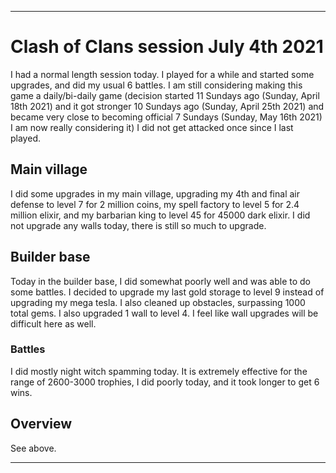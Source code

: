
***

# Clash of Clans session July 4th 2021

I had a normal length session today. I played for a while and started some upgrades, and did my usual 6 battles. I am still considering making this game a daily/bi-daily game (decision started 11 Sundays ago (Sunday, April 18th 2021) and it got stronger 10 Sundays ago (Sunday, April 25th 2021) and became very close to becoming official 7 Sundays (Sunday, May 16th 2021) I am now really considering it) I did not get attacked once since I last played.

## Main village

I did some upgrades in my main village, upgrading my 4th and final air defense to level 7 for 2 million coins, my spell factory to level 5 for 2.4 million elixir, and my barbarian king to level 45 for 45000 dark elixir. I did not upgrade any walls today, there is still so much to upgrade.

## Builder base

Today in the builder base, I did somewhat poorly well and was able to do some battles. I decided to upgrade my last gold storage to level 9 instead of upgrading my mega tesla. I also cleaned up obstacles, surpassing 1000 total gems. I also upgraded 1 wall to level 4. I feel like wall upgrades will be difficult here as well.

### Battles

I did mostly night witch spamming today. It is extremely effective for the range of 2600-3000 trophies, I did poorly today, and it took longer to get 6 wins.

## Overview

See above.

***
